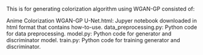 This is for generating colorization algorithm using WGAN-GP consisted of:

Anime Colorization WGAN-GP U-Net.html: Jupyer notebook downloaded in html format that contains how-to-use.
data_preprocessing.py: Python code for data preprocessing.
model.py: Python code for generator and discriminator model.
train.py: Python code for training generator and discriminator.
